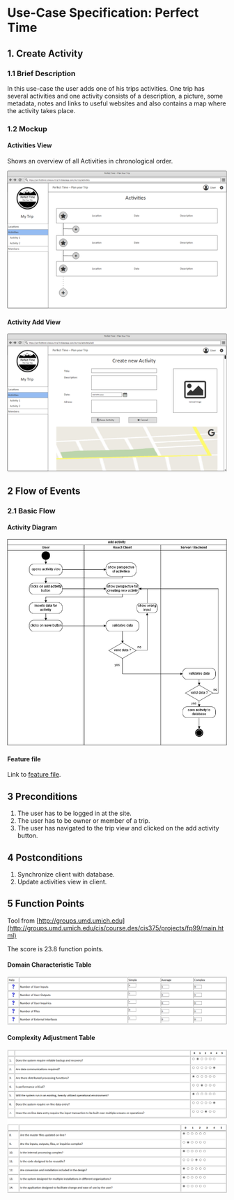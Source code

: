# Use-Case Specification: Perfect Time

## 1. Create Activity
### 1.1 Brief Description

In this use-case the user adds one of his trips activities. One trip has several activities and one activity consists of a description, a picture, some metadata, notes and links to useful websites and also contains a map where the activity takes place.

### 1.2 Mockup

#### Activities View
Shows an overview of all Activities in chronological order.

![mockup file missing][mu1]

[mu1]: ./ActivitiesView.png "Mockup"

#### Activity Add View

![mockup file missing][mu2]

[mu2]: ./AddActivity.png "Mockup"


## 2 Flow of Events

### 2.1 Basic Flow

#### Activity Diagram

![activity diagram file missing][ad]

[ad]: ./addActivity_activityDiagramm.png "Activity Diagram"

#### Feature file
Link to [feature file](../../../features/addActivity.feature).


## 3 Preconditions
1. The user has to be logged in at the site.
2. The user has to be owner or member of a trip.
3. The user has navigated to the trip view and clicked on the add activity button.


## 4 Postconditions
1. Synchronize client with database.
2. Update activities view in client.


## 5 Function Points
Tool from [http://groups.umd.umich.edu](http://groups.umd.umich.edu/cis/course.des/cis375/projects/fp99/main.html)

The score is 23.8 function points.

#### Domain Characteristic Table

![function points file missing][fp1]

[fp1]: ./addActivity_fpDomain.png "Domain Characterictics"

#### Complexity Adjustment Table

![function points file missing][fp2]

[fp2]: ./addActivity_fpComplexity.png "Complexity Adjustments"